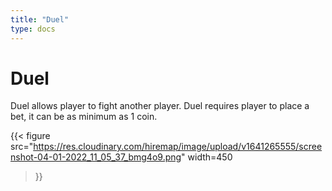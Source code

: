 ```yaml
---
title: "Duel"
type: docs
---
```


# Duel
Duel allows player to fight another player. Duel requires player to place a bet,
it can be as minimum as 1 coin.

{{< figure
  src="https://res.cloudinary.com/hiremap/image/upload/v1641265555/screenshot-04-01-2022_11_05_37_bmg4o9.png" 
  width=450
>}}

